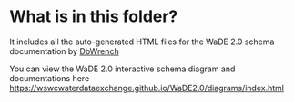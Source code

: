 # What is in this folder?   
It includes all the auto-generated HTML files for the WaDE 2.0 schema documentation by [DbWrench](http://dbwrench.com)

You can view the WaDE 2.0 interactive schema diagram and documentations here   
https://wswcwaterdataexchange.github.io/WaDE2.0/diagrams/index.html
